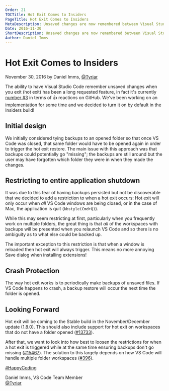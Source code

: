 ```yaml
---
Order: 21
TOCTitle: Hot Exit Comes to Insiders
PageTitle: Hot Exit Comes to Insiders
MetaDescription: Unsaved changes are now remembered between Visual Studio Code sessions.
Date: 2016-11-30
ShortDescription: Unsaved changes are now remembered between Visual Studio Code sessions.
Author: Daniel Imms
---
```


# Hot Exit Comes to Insiders

November 30, 2016 by Daniel Imms, [@Tyriar](https://twitter.com/Tyriar)

The ability to have Visual Studio Code remember unsaved changes when you exit (hot exit) has been a long requested feature, in fact it's currently [number #3](https://github.com/Microsoft/vscode/issues/101) in terms of 👍 reactions on GitHub. We've been working on an implementation for some time and we decided to turn it on by default in the Insiders build!

## Initial design

We initially considered tying backups to an opened folder so that once VS Code was closed, that same folder would have to be opened again in order to trigger the hot exit restore. The main issue with this approach was that backups could potentially go "missing"; the backups are still around but the user may have forgotten which folder they were in when they made the changes.

## Restricting to entire application shutdown

It was due to this fear of having backups persisted but not be discoverable that we decided to add a restriction to when a hot exit occurs: Hot exit will only occur when *all* VS Code windows are being closed, or in the case of Mac, the application is quit (`kbstyle(Cmd+Q)`).

While this may seem restricting at first, particularly when you frequently work on multiple folders, the great thing is that *all* of the workspaces with backups will be presented when you relaunch VS Code and so there is no ambiguity as to what else could be backed up.

The important exception to this restriction is that when a window is reloaded then hot exit will always trigger. This means no more annoying Save dialog when installing extensions!

## Crash Protection

The way hot exit works is to periodically make backups of unsaved files. If VS Code happens to crash, a backup restore will occur the next time the folder is opened.

## Looking Forward

Hot exit will be coming to the Stable build in the November/December update (1.8.0). This should also include support for hot exit on workspaces that do not have a folder opened ([#13733](https://github.com/Microsoft/vscode/issues/13733)).

After that, we want to look into how best to loosen the restrictions for when a hot exit is triggered while at the same time ensuring backups don't go missing ([#15467](https://github.com/Microsoft/vscode/issues/15467)). The solution to this largely depends on how VS Code will handle multiple folder workspaces ([#396](https://github.com/Microsoft/vscode/issues/396)).

[#HappyCoding](https://twitter.com/hashtag/HappyCoding?src=hash)

Daniel Imms, VS Code Team Member <br>
[@Tyriar](https://twitter.com/Tyriar)